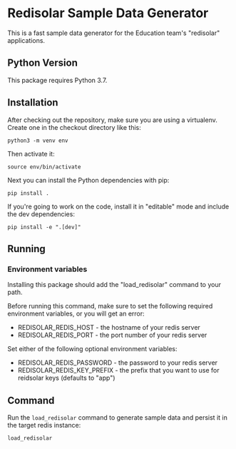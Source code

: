 # Redisolar Sample Data Generator

This is a fast sample data generator for the Education team's
"redisolar" applications.


## Python Version

This package requires Python 3.7.


## Installation

After checking out the repository, make sure you are using a virtualenv.
Create one in the checkout directory like this:

    python3 -m venv env


Then activate it:

    source env/bin/activate

Next you can install the Python dependencies with pip:
    
    pip install .

If you're going to work on the code, install it in "editable" mode
and include the dev dependencies:

    pip install -e ".[dev]"

## Running

### Environment variables

Installing this package should add the "load_redisolar" command
to your path.

Before running this command, make sure to set the following required
environment variables, or you will get an error:

* REDISOLAR_REDIS_HOST - the hostname of your redis server
* REDISOLAR_REDIS_PORT - the port number of your redis server

Set either of the following optional environment variables:

* REDISOLAR_REDIS_PASSWORD - the password to your redis server
* REDISOLAR_REDIS_KEY_PREFIX - the prefix that you want to use for reidsolar keys (defaults to "app")

## Command

Run the `load_redisolar` command to generate sample data and persist
it in the target redis instance:

    load_redisolar
